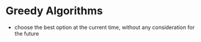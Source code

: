 # Greedy Algorithms
- choose the best option at the current time, without any consideration for the future